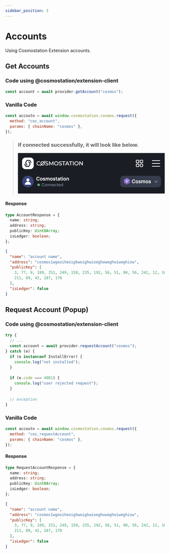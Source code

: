 ```yaml
---
sidebar_position: 3
---
```


# Accounts

Using Cosmostation Extension accounts.

## Get Accounts

### Code using @cosmostation/extension-client

```javascript
const account = await provider.getAccount("cosmos");
```

### Vanilla Code

```javascript
const accoutn = await window.cosmostation.cosmos.request({
  method: "cos_account",
  params: { chainName: "cosmos" },
});
```

> ### If connected successfully, it will look like below.
>
> ![Provider](/img/developer/extension/2-provider-connected.png)

#### Response

```typescript title="Model"
type AccountResponse = {
  name: string;
  address: string;
  publicKey: Uint8Array;
  isLedger: boolean;
};
```

```json title="Example"
{
  "name": "account name",
  "address": "cosmos1wgeoiheoighwoighwioeghoweghoiweghiow",
  "publicKey": [
    3, 77, 9, 189, 251, 249, 150, 235, 192, 56, 51, 98, 56, 242, 12, 102, 144,
    211, 89, 42, 187, 170
  ],
  "isLedger": false
}
```

## Request Account (Popup)

### Code using @cosmostation/extension-client

```typescript
try {
  // ...
  const account = await provider.requestAccount("cosmos");
} catch (e) {
  if (e instanceof InstallError) {
    console.log("not installed");
  }

  if (e.code === 4001) {
    console.log("user rejected request");
  }

  // exception
}
```

### Vanilla Code

```javascript
const accoutn = await window.cosmostation.cosmos.request({
  method: "cos_requestAccount",
  params: { chainName: "cosmos" },
});
```

#### Response

```typescript title=Model
type RequestAccountResponse = {
  name: string;
  address: string;
  publicKey: Uint8Array;
  isLedger: boolean;
};
```

```json title=Example
{
  "name": "account name",
  "address": "cosmos1wgeoiheoighwoighwioeghoweghoiweghiow",
  "publicKey": [
    3, 77, 9, 189, 251, 249, 150, 235, 192, 56, 51, 98, 56, 242, 12, 102, 144,
    211, 89, 42, 187, 170
  ],
  "isLedger": false
}
```
